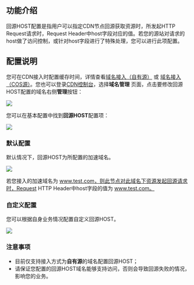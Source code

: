 ## 功能介绍

回源HOST配置是指用户可以指定CDN节点回源获取资源时，所发起HTTP Request请求时，Request Header中host字段对应的值。若您的源站对请求的host做了访问控制，或针对host字段进行了特殊处理，您可以进行此项配置。



## 配置说明

您可在CDN接入时配置缓存时间，详情查看[域名接入（自有源）]() 或 [域名接入（COS源）]()。您也可以登录[CDN控制台]()，选择**域名管理** 页面，点击要修改回源HOST配置的域名右侧**管理**按钮：

![](https://mc.qcloudimg.com/static/img/9d802ad649c5f051b31bb87e42ddde5b/image.png)

您可以在基本配置中找到**回源HOST**配置项：

![](https://mc.qcloudimg.com/static/img/5440c6887c5120a103601f52167113dd/image.png)



### 默认配置

默认情况下，回源HOST为所配置的加速域名。

![](https://mc.qcloudimg.com/static/img/df14797663acbdf2924702a4f49c0142/image.png)

若您接入的加速域名为 www.test.com，则此节点对此域名下资源发起回源请求时，Request HTTP Header中host字段的值为 www.test.com。



### 自定义配置

您可以根据自身业务情况配置自定义回源HOST。

![](https://mc.qcloudimg.com/static/img/e6e934df080a16422d56f35bab8b312e/image.png)



### 注意事项

- 目前仅支持接入方式为**自有源**的域名配置回源HOST；
- 请保证您配置的回源HOST域名能够支持访问，否则会导致回源失败的情况，影响您的业务。